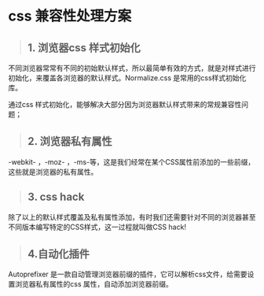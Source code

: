 # css 兼容性处理方案
 > ## 1. 浏览器css 样式初始化

不同浏览器常常有不同的初始默认样式，所以最简单有效的方式，就是对样式进行初始化，来覆盖各浏览器的默认样式。Normalize.css 是常用的css样式初始化库。

通过css 样式初始化，能够解决大部分因为浏览器默认样式带来的常规兼容性问题；

> ## 2. 浏览器私有属性 

-webkit- ，-moz- ，-ms-等，这是我们经常在某个CSS属性前添加的一些前缀，这些就是浏览器的私有属性。 

> ## 3. css hack

除了以上的默认样式覆盖及私有属性添加，有时我们还需要针对不同的浏览器甚至不同版本编写特定的CSS样式，这一过程就叫做CSS hack! 

> ## 4.自动化插件

Autoprefixer 是一款自动管理浏览器前缀的插件，它可以解析css文件，给需要设置浏览器私有属性的css 属性，自动添加浏览器前缀。